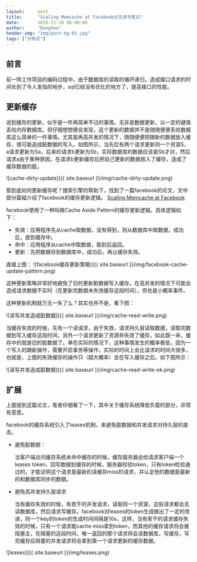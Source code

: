 ```yaml
---
layout:     post
title:      "Scaling Memcache at Facebook论文读书笔记"
date:       2016-11-18 08:00:00
author:     "DongYeo"
header-img: "img/post-bg-01.jpg"
tags: ["分布式"]
---
```


## 前言

前一阵工作项目的编码过程中，由于数据库的读取的循环递归，造成接口请求的时间长到了令人发指的地步，sql已经没有优化的地方了，提高接口的性能。

## 更新缓存

说到缓存的更新，似乎是一件再简单不过的事情。无非是数据更新，以一定的键值丢给内存数据库。但仔细想想便会发现，这个更新的数据并不是随随便便丢给数据库这么简单的一件事情。尤其是再高并发的情况下，随随便便把跟新的数据放入缓存，很可能造成脏数据的写入。如图所示，当先后有两个请求更新同一个资源S，a请求更新为Sa，后来的请求b更新为Sb，实际数据库的数据应该是Sb才对，然后请求a由于某种原因，在请求b更新缓存后把自己更新的数据放入了缓存，造成了缓存数据的脏。

![cache-dirty-update]({{ site.baseurl }}/img/cache-dirty-update.png)

那到底如何更新缓存呢？搜索引擎的帮助下，找到了一篇facebook的论文，文中部分篇幅介绍了facebook的缓存更新逻辑。
[Scaling Memcache at Facebook](https://www.usenix.org/system/files/conference/nsdi13/nsdi13-final170_update.pdf)

facebook使用了一种叫做Cache Aside Pattern的缓存更新逻辑，具体逻辑如下：

- 失效：应用程序先从cache取数据，没有得到，则从数据库中取数据，成功后，放到缓存中。
- 命中：应用程序从cache中取数据，取到后返回。
- 更新：先把数据存到数据库中，成功后，再让缓存失效。

直接上图：
![facebook缓存更新策略]({{ site.baseurl }}/img/facebook-cache-update-pattern.png)

这种更新策略非常好地避免了旧的更新脏数据写入缓存。在高并发的情况下可能会造成请求数据不实时（在更新完数据未失效缓存这段时间），但也是小概率事件。

这种更新机制就万无一失了么？其实也并不是，看下图：

![读写并发造成脏数据]({{ site.baseurl }}/img/cache-read-write.png)

当缓存失效的时候，先有一个读请求，由于失效，请求持久层读取数据，读取完数据到写入缓存这段时间，另外一个请求更新了资源并失效了缓存，如此既一来，缓存中的就是旧的脏数据了。单在实际的情况下，这种事情发生的概率极低，因为一个写入的跟新操作，需要开启事务等操作，实际的时间上会比请求的时间大很多，也就是，上图的失效缓存的操作只（超大概率）会在写入缓存之后。如下图所示：

![读写并发造成脏数据]({{ site.baseurl }}/img/cache-read-write-ok.png)

## 扩展

上面提到这篇论文，笔者仔细看了一下，其中关于缓存系统降低负载的部分，非常有意思。

facebook的缓存系统引入了leases机制，来避免脏数据和并发请求对持久层的直击。

- 避免脏数据：

  当客户端访问缓存系统未命中缓存的时候，缓存服务器会给请求客户端一个leases token，回写数据到缓存的时候，服务器校验token，只有token检验通过的，才能证明这个请求是最新的读缓存miss的请求，并认定他的数据是最新的和数据库同步的数据。

- 避免高并发持久层请求

  当有缓存失效的时候，有若干的并发请求，读取同一个资源，这些请求都会去读数据库，然后请求写缓存。facebook对leases的token生成做出了一定的改进，同一个key的token的生成时间间隔是10s，这样，当有若干的请求缓存失效的时候，只有一个请求能cache miss拿到token，而其他的缓存请求将会被阻塞主，在阻塞的这段时间，唯一返回的那个请求将会读数据库，写缓存，写完缓存后阻塞的并发请求将会拿到第一个请求更新的缓存数据。

![leases]({{ site.baseurl }}/img/leases.png)
